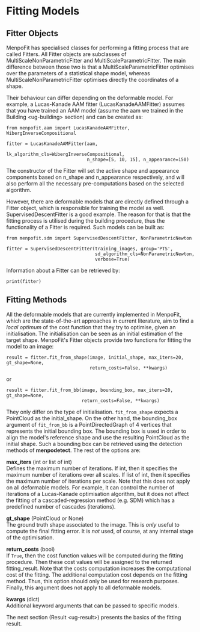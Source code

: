 Fitting Models
==============

Fitter Objects
--------------

MenpoFit has specialised classes for performing a fitting process that are called Fitters. All Fitter objects are subclasses of MultiScaleNonParametricFitter and MultiScaleParametricFitter. The main difference between those two is that a MultiScaleParametricFitter optimises over the parameters of a statistical shape model, whereas MultiScaleNonParametricFitter optimises directly the coordinates of a shape.

Their behaviour can differ depending on the deformable model. For example, a Lucas-Kanade AAM fitter (LucasKanadeAAMFitter) assumes that you have trained an AAM model (assume the aam we trained in the Building &lt;ug-building&gt; section) and can be created as:

``` sourceCode
from menpofit.aam import LucasKanadeAAMFitter, WibergInverseCompositional

fitter = LucasKanadeAAMFitter(aam,
                              lk_algorithm_cls=WibergInverseCompositional,
                              n_shape=[5, 10, 15], n_appearance=150)
```

The constructor of the Fitter will set the active shape and appearance components based on n\_shape and n\_appearance respectively, and will also perform all the necessary pre-computations based on the selected algorithm.

However, there are deformable models that are directly defined through a Fitter object, which is responsible for training the model as well. SupervisedDescentFitter is a good example. The reason for that is that the fitting process is utilised during the building procedure, thus the functionality of a Fitter is required. Such models can be built as:

``` sourceCode
from menpofit.sdm import SupervisedDescentFitter, NonParametricNewton

fitter = SupervisedDescentFitter(training_images, group='PTS',
                                 sd_algorithm_cls=NonParametricNewton,
                                 verbose=True)
```

Information about a Fitter can be retrieved by:

``` sourceCode
print(fitter)
```

Fitting Methods
---------------

All the deformable models that are currently implemented in MenpoFit, which are the state-of-the-art approaches in current literature, aim to find a *local optimum* of the cost function that they try to optimise, given an initialisation. The initialisation can be seen as an initial estimation of the target shape. MenpoFit's Fitter objects provide two functions for fitting the model to an image:

``` sourceCode
result = fitter.fit_from_shape(image, initial_shape, max_iters=20, gt_shape=None,
                               return_costs=False, **kwargs)
```

or

``` sourceCode
result = fitter.fit_from_bb(image, bounding_box, max_iters=20, gt_shape=None,
                            return_costs=False, **kwargs)
```

They only differ on the type of initialisation. `fit_from_shape` expects a PointCloud as the initial\_shape. On the other hand, the bounding\_box argument of `fit_from_bb` is a PointDirectedGraph of 4 vertices that represents the initial bounding box. The bounding box is used in order to align the model's reference shape and use the resulting PointCloud as the initial shape. Such a bounding box can be retrieved using the detection methods of **menpodetect**. The rest of the options are:

**max\_iters** (int or list of int)  
Defines the maximum number of iterations. If int, then it specifies the maximum number of iterations over all scales. If list of int, then it specifies the maximum number of iterations per scale. Note that this does not apply on all deformable models. For example, it can control the number of iterations of a Lucas-Kanade optimisation algorithm, but it does not affect the fitting of a cascaded-regression method (e.g. SDM) which has a predefined number of cascades (iterations).

**gt\_shape** (PointCloud or None)  
The ground truth shape associated to the image. This is *only* useful to compute the final fitting error. It is *not* used, of course, at any internal stage of the optimisation.

**return\_costs** (bool)  
If `True`, then the cost function values will be computed during the fitting procedure. Then these cost values will be assigned to the returned fitting\_result. Note that the costs computation increases the computational cost of the fitting. The additional computation cost depends on the fitting method. Thus, this option should only be used for research purposes. Finally, this argument does not apply to all deformable models.

**kwargs** (dict)  
Additional keyword arguments that can be passed to specific models.

The next section (Result &lt;ug-result&gt;) presents the basics of the fitting result.
